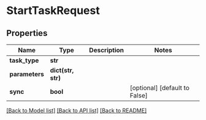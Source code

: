 # StartTaskRequest

## Properties

Name | Type | Description | Notes
------------ | ------------- | ------------- | -------------
**task_type** | **str** |  | 
**parameters** | **dict(str, str)** |  | 
**sync** | **bool** |  | [optional] [default to False]

[[Back to Model list]](../#documentation-for-models) [[Back to API list]](../#documentation-for-api-endpoints) [[Back to README]](../)


